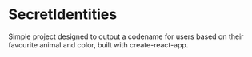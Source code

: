 # SecretIdentities
Simple project designed to output a codename for users based on their favourite animal and color, built with create-react-app.
